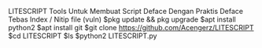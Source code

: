 LITESCRIPT
Tools Untuk Membuat Script Deface Dengan Praktis
Deface Tebas Index / Nitip file (vuln)
$pkg update && pkg upgrade
$apt install python2
$apt install git
$git clone https://github.com/Acengerz/LITESCRIPT
$cd LITESCRIPT
$ls
$python2 LITESCRIPT.py
